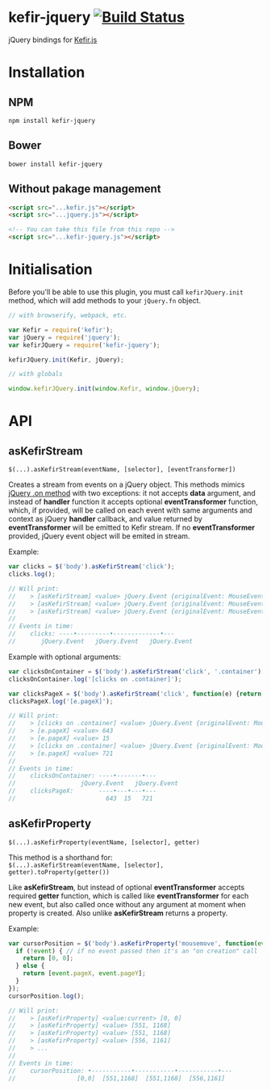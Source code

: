 # kefir-jquery [![Build Status](https://travis-ci.org/pozadi/kefir-jquery.svg?branch=master)](https://travis-ci.org/pozadi/kefir-jquery)

jQuery bindings for [Kefir.js](https://pozadi.github.io/kefir/)


# Installation

## NPM

```
npm install kefir-jquery
```

## Bower

```
bower install kefir-jquery
```

## Without pakage management

```html
<script src="...kefir.js"></script>
<script src="...jquery.js"></script>

<!-- You can take this file from this repo -->
<script src="...kefir-jquery.js"></script>
```


# Initialisation

Before you'll be able to use this plugin, you must call `kefirJQuery.init` method,
which will add methods to your `jQuery.fn` object.

```js
// with browserify, webpack, etc.

var Kefir = require('kefir');
var jQuery = require('jquery');
var kefirJQuery = require('kefir-jquery');

kefirJQuery.init(Kefir, jQuery);
```

```js
// with globals

window.kefirJQuery.init(window.Kefir, window.jQuery);
```


# API

## asKefirStream

`$(...).asKefirStream(eventName, [selector], [eventTransformer])`

Creates a stream from events on a jQuery object. This methods mimics
[jQuery .on method](http://api.jquery.com/on/) with two exceptions:
it not accepts **data** argument, and instead of **handler** function
it accepts optional **eventTransformer** function, which, if provided,
will be called on each event with same arguments and context as jQuery
**handler** callback, and value returned by **eventTransformer** will be emitted
to Kefir stream. If no **eventTransformer** provided,
jQuery event object will be emited in stream.

Example:
```js
var clicks = $('body').asKefirStream('click');
clicks.log();

// Will print:
//    > [asKefirStream] <value> jQuery.Event {originalEvent: MouseEvent...}
//    > [asKefirStream] <value> jQuery.Event {originalEvent: MouseEvent...}
//    > [asKefirStream] <value> jQuery.Event {originalEvent: MouseEvent...}
//
// Events in time:
//    clicks: ----•---------•-------------•---
//       jQuery.Event   jQuery.Event   jQuery.Event
```

Example with optional arguments:
```js
var clicksOnContainer = $('body').asKefirStream('click', '.container');
clicksOnContainer.log('[clicks on .container]');

var clicksPageX = $('body').asKefirStream('click', function(e) {return e.pageX});
clicksPageX.log('[e.pageX]');

// Will print:
//    > [clicks on .container] <value> jQuery.Event {originalEvent: MouseEvent...}
//    > [e.pageX] <value> 643
//    > [e.pageX] <value> 15
//    > [clicks on .container] <value> jQuery.Event {originalEvent: MouseEvent...}
//    > [e.pageX] <value> 721
//
// Events in time:
//    clicksOnContainer: ----•-------•---
//                  jQuery.Event   jQuery.Event
//    clicksPageX:       ----•---•---•---
//                         643  15   721
```

## asKefirProperty

`$(...).asKefirProperty(eventName, [selector], getter)`

This method is a shorthand for:<br>
`$(...).asKefirStream(eventName, [selector], getter).toProperty(getter())`

Like **asKefirStream**, but instead of optional **eventTransformer**
accepts required **getter** function, which is called like **eventTransformer**
for each new event, but also called once without any argument
at moment when property is created.
Also unlike **asKefirStream** returns a property.

Example:
```js
var cursorPosition = $('body').asKefirProperty('mousemove', function(event) {
  if (!event) { // if no event passed then it's an "on creation" call
    return [0, 0];
  } else {
    return [event.pageX, event.pageY];
  }
});
cursorPosition.log();

// Will print:
//    > [asKefirProperty] <value:current> [0, 0]
//    > [asKefirProperty] <value> [551, 1168]
//    > [asKefirProperty] <value> [551, 1168]
//    > [asKefirProperty] <value> [556, 1161]
//    > ...
//
// Events in time:
//    cursorPosition: •-----------•-----------•-----------•---
//                 [0,0]  [551,1168]  [551,1168]  [556,1161]
```
